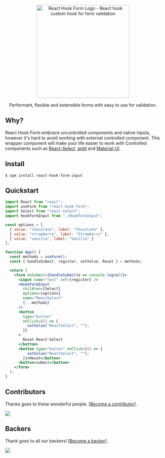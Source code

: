 <div align="center">
    <p align="center">
        <a href="https://react-hook-form.com" title="React Hook Form - Simple React forms validation">
            <img src="https://raw.githubusercontent.com/bluebill1049/react-hook-form/master/website/logo.png" alt="React Hook Form Logo - React hook custom hook for form validation" width="300px" />
        </a>
    </p>
</div>

<p align="center">Performant, flexible and extensible forms with easy to use for validation.</p>

## Why?
React Hook Form embrace uncontrolled components and native inputs, however it's hard to avoid working with external controlled component. This wrapper component will make your life easier to work with Controlled components such as <a href="https://github.com/JedWatson/react-select">React-Select</a>, <a href="https://github.com/ant-design/ant-design">antd</a> and <a href="https://material-ui.com/">Material-UI</a>.

## Install

    $ npm install react-hook-form-input

## Quickstart

```jsx
import React from "react";
import useForm from "react-hook-form";
import Select from "react-select";
import HookFormInput from "./HookFormInput";

const options = [
  { value: "chocolate", label: "Chocolate" },
  { value: "strawberry", label: "Strawberry" },
  { value: "vanilla", label: "Vanilla" }
];

function App() {
  const methods = useForm();
  const { handleSubmit, register, setValue, Reset } = methods;

  return (
    <form onSubmit={handleSubmit(e => console.log(e))}>
      <input name="test" ref={register} />
      <HookFormInput
        children={Select}
        options={options}
        name="ReactSelect"
        {...methods}
      />
      <button
        type="button"
        onClick={() => {
          setValue("ReactSelect", "");
        }}
      >
        Reset React-Select
      </button>
      <button type="button" onClick={() => {
          setValue("ReactSelect", "");
        }}>Reset</button>
      <button>submit</button>
    </form>
  );
}
```

## Contributors

Thanks goes to these wonderful people. [[Become a contributor](CONTRIBUTING.md)].

<a href="https://github.com/react-hook-form/react-hook-form/graphs/contributors">
    <img src="https://opencollective.com/react-hook-form/contributors.svg?width=950" />
</a>

## Backers

Thank goes to all our backers! [[Become a backer](https://opencollective.com/react-hook-form#backer)].

<a href="https://opencollective.com/react-hook-form#backers">
    <img src="https://opencollective.com/react-hook-form/backers.svg?width=950" />
</a>

